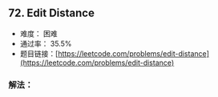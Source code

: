 ## 72. Edit Distance


- 难度： 困难
- 通过率： 35.5%
- 题目链接：[https://leetcode.com/problems/edit-distance](https://leetcode.com/problems/edit-distance)



### 解法：